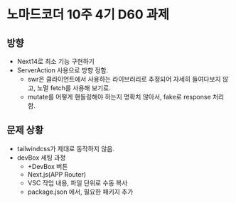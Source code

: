 # 노마드코더 10주 4기 D60 과제

## 방향

- Next14로 최소 기능 구현하기
- ServerAction 사용으로 방향 정함.
  - swr은 클라이언트에서 사용하는 라이브러리로 추정되어 자세히 들여다보지 않고, 노멀 fetch를 사용해 보기로.
  - mutate를 어떻게 핸들링해야 하는지 명확치 않아서, fake로 response 처리함.

## 문제 상황

- tailwindcss가 제대로 동작하지 않음.
- devBox 세팅 과정
  - +DevBox 버튼
  - Next.js(APP Router)
  - VSC 작업 내용, 파일 단위로 수동 복사
  - package.json 에서, 필요한 패키지 추가
